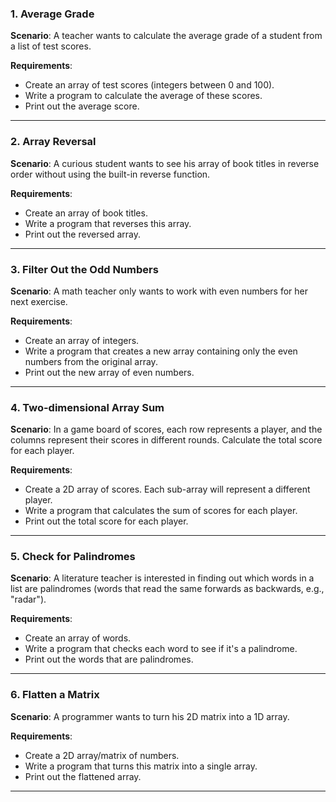 ### 1. Average Grade

**Scenario**:
A teacher wants to calculate the average grade of a student from a list of test scores.

**Requirements**:

- Create an array of test scores (integers between 0 and 100).
- Write a program to calculate the average of these scores.
- Print out the average score.

---

### 2. Array Reversal

**Scenario**:
A curious student wants to see his array of book titles in reverse order without using the built-in reverse function.

**Requirements**:

- Create an array of book titles.
- Write a program that reverses this array.
- Print out the reversed array.

---

### 3. Filter Out the Odd Numbers

**Scenario**:
A math teacher only wants to work with even numbers for her next exercise.

**Requirements**:

- Create an array of integers.
- Write a program that creates a new array containing only the even numbers from the original array.
- Print out the new array of even numbers.

---

### 4. Two-dimensional Array Sum

**Scenario**:
In a game board of scores, each row represents a player, and the columns represent their scores in different rounds. Calculate the total score for each player.

**Requirements**:

- Create a 2D array of scores. Each sub-array will represent a different player.
- Write a program that calculates the sum of scores for each player.
- Print out the total score for each player.

---

### 5. Check for Palindromes

**Scenario**:
A literature teacher is interested in finding out which words in a list are palindromes (words that read the same forwards as backwards, e.g., "radar").

**Requirements**:

- Create an array of words.
- Write a program that checks each word to see if it's a palindrome.
- Print out the words that are palindromes.

---

### 6. Flatten a Matrix

**Scenario**:
A programmer wants to turn his 2D matrix into a 1D array.

**Requirements**:

- Create a 2D array/matrix of numbers.
- Write a program that turns this matrix into a single array.
- Print out the flattened array.

---
